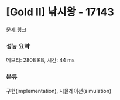 # [Gold II] 낚시왕 - 17143 

[문제 링크](https://www.acmicpc.net/problem/17143) 

### 성능 요약

메모리: 2808 KB, 시간: 44 ms

### 분류

구현(implementation), 시뮬레이션(simulation)


